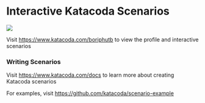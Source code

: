 # Interactive Katacoda Scenarios

[![](http://shields.katacoda.com/katacoda/boriphutb/count.svg)](https://www.katacoda.com/boriphutb "Get your profile on Katacoda.com")

Visit https://www.katacoda.com/boriphutb to view the profile and interactive scenarios

### Writing Scenarios
Visit https://www.katacoda.com/docs to learn more about creating Katacoda scenarios

For examples, visit https://github.com/katacoda/scenario-example
